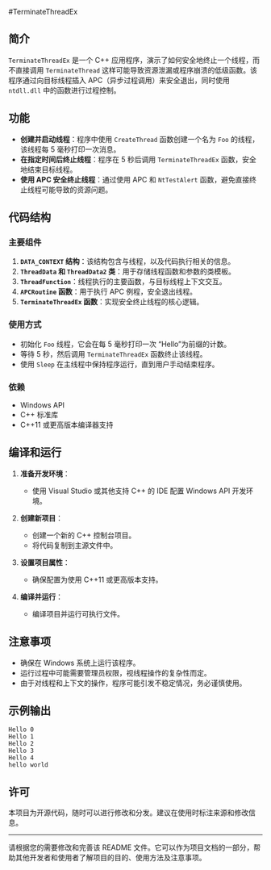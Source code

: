 #TerminateThreadEx

## 简介

`TerminateThreadEx` 是一个 C++ 应用程序，演示了如何安全地终止一个线程，而不直接调用 `TerminateThread` 这样可能导致资源泄漏或程序崩溃的低级函数。该程序通过向目标线程插入 APC（异步过程调用）来安全退出，同时使用 `ntdll.dll` 中的函数进行过程控制。

## 功能

- **创建并启动线程**：程序中使用 `CreateThread` 函数创建一个名为 `Foo` 的线程，该线程每 5 毫秒打印一次消息。
- **在指定时间后终止线程**：程序在 5 秒后调用 `TerminateThreadEx` 函数，安全地结束目标线程。
- **使用 APC 安全终止线程**：通过使用 APC 和 `NtTestAlert` 函数，避免直接终止线程可能导致的资源问题。

## 代码结构

### 主要组件

1. **`DATA_CONTEXT` 结构**：该结构包含与线程，以及代码执行相关的信息。
2. **`ThreadData` 和 `ThreadData2` 类**：用于存储线程函数和参数的类模板。
3. **`ThreadFunction`**：线程执行的主要函数，与目标线程上下文交互。
4. **`APCRoutine` 函数**：用于执行 APC 例程，安全退出线程。
5. **`TerminateThreadEx` 函数**：实现安全终止线程的核心逻辑。

### 使用方式

- 初始化 `Foo` 线程，它会在每 5 毫秒打印一次 “Hello”为前缀的计数。
- 等待 5 秒，然后调用 `TerminateThreadEx` 函数终止该线程。
- 使用 `Sleep` 在主线程中保持程序运行，直到用户手动结束程序。

### 依赖

- Windows API
- C++ 标准库
- C++11 或更高版本编译器支持

## 编译和运行

1. **准备开发环境**：
   - 使用 Visual Studio 或其他支持 C++ 的 IDE 配置 Windows API 开发环境。

2. **创建新项目**：
   - 创建一个新的 C++ 控制台项目。
   - 将代码复制到主源文件中。

3. **设置项目属性**：
   - 确保配置为使用 C++11 或更高版本支持。

4. **编译并运行**：
   - 编译项目并运行可执行文件。

## 注意事项

- 确保在 Windows 系统上运行该程序。
- 运行过程中可能需要管理员权限，视线程操作的复杂性而定。
- 由于对线程和上下文的操作，程序可能引发不稳定情况，务必谨慎使用。

## 示例输出

```
Hello 0
Hello 1
Hello 2
Hello 3
Hello 4
hello world
```

## 许可

本项目为开源代码，随时可以进行修改和分发。建议在使用时标注来源和修改信息。

---

请根据您的需要修改和完善该 README 文件。它可以作为项目文档的一部分，帮助其他开发者和使用者了解项目的目的、使用方法及注意事项。
